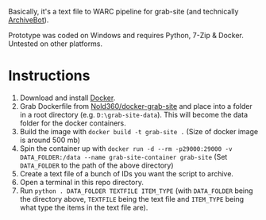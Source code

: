 Basically, it's a text file to WARC pipeline for grab-site (and technically [ArchiveBot](https://wiki.archiveteam.org/index.php/ArchiveBot)).

Prototype was coded on Windows and requires Python, 7-Zip & Docker. Untested on other platforms.

# Instructions

1. Download and install [Docker](https://www.docker.com).
2. Grab Dockerfile from [Nold360/docker-grab-site](https://github.com/Nold360/docker-grab-site) and place into a folder in a root directory (e.g. `D:\grab-site-data`). This will become the data folder for the docker containers.
3. Build the image with `docker build -t grab-site .` (Size of docker image is around 500 mb)
4. Spin the container up with `docker run -d --rm -p29000:29000 -v DATA_FOLDER:/data --name grab-site-container grab-site` (Set `DATA_FOLDER` to the path of the above directory)
5. Create a text file of a bunch of IDs you want the script to archive.
6. Open a terminal in this repo directory.
7. Run `python . DATA_FOLDER TEXTFILE ITEM_TYPE` (with `DATA_FOLDER` being the directory above, `TEXTFILE` being the text file and `ITEM_TYPE` being what type the items in the text file are).
